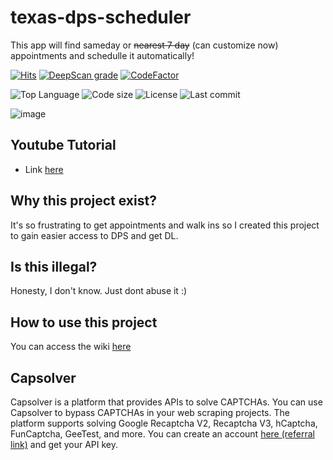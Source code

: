 # texas-dps-scheduler

This app will find sameday or ~~nearest 7 day~~ (can customize now) appointments and schedulle it automatically!

[![Hits](https://hits.seeyoufarm.com/api/count/incr/badge.svg?url=https%3A%2F%2Fgithub.com%2Fphamleduy04%2Ftexas-dps-scheduler&count_bg=%2379C83D&title_bg=%23555555&icon=typescript.svg&icon_color=%23E7E7E7&title=Views&edge_flat=false)](https://hits.seeyoufarm.com)
[![DeepScan grade](https://deepscan.io/api/teams/25628/projects/28491/branches/919222/badge/grade.svg)](https://deepscan.io/dashboard#view=project&tid=25628&pid=28491&bid=919222)
[![CodeFactor](https://www.codefactor.io/repository/github/phamleduy04/texas-dps-scheduler/badge)](https://www.codefactor.io/repository/github/phamleduy04/texas-dps-scheduler)

![Top Language](https://img.shields.io/github/languages/top/phamleduy04/texas-dps-scheduler?style=for-the-badge)
![Code size](https://img.shields.io/github/languages/code-size/phamleduy04/texas-dps-scheduler?style=for-the-badge)
![License](https://img.shields.io/github/license/phamleduy04/texas-dps-scheduler?style=for-the-badge)
![Last commit](https://img.shields.io/github/last-commit/phamleduy04/texas-dps-scheduler?style=for-the-badge)

![image](https://github.com/user-attachments/assets/9dfd420d-c61f-48bc-ba86-c50e0e5ec6e6)


## Youtube Tutorial
- Link [here](https://youtu.be/H1cYwQ16sws)

## Why this project exist?
It's so frustrating to get appointments and walk ins so I created this project to gain easier access to DPS and get DL.

## Is this illegal?
Honesty, I don't know. Just dont abuse it :)

## How to use this project
You can access the wiki [here](https://github.com/phamleduy04/texas-dps-scheduler/wiki/Installation)

## Capsolver
Capsolver is a platform that provides APIs to solve CAPTCHAs. You can use Capsolver to bypass CAPTCHAs in your web scraping projects. The platform supports solving Google Recaptcha V2, Recaptcha V3, hCaptcha, FunCaptcha, GeeTest, and more. You can create an account [here (referral link)](https://dashboard.capsolver.com/passport/register?inviteCode=EH-lHbISDqj5) and get your API key.
